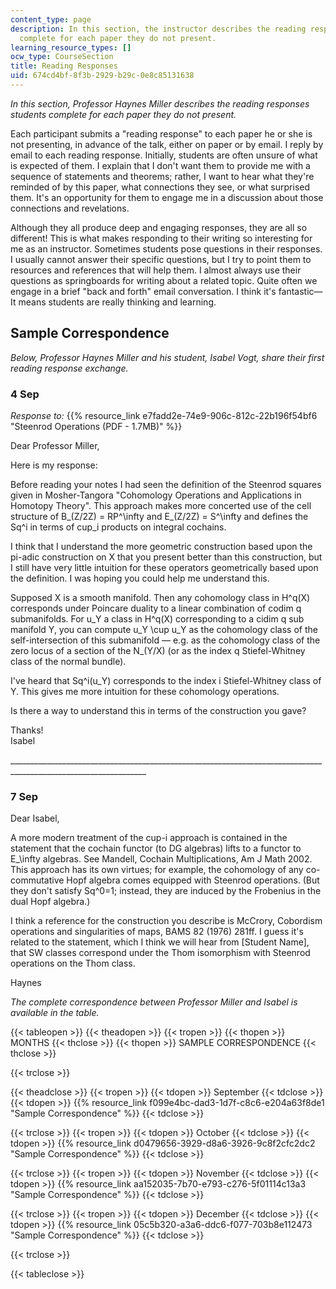 ```yaml
---
content_type: page
description: In this section, the instructor describes the reading responses students
  complete for each paper they do not present.
learning_resource_types: []
ocw_type: CourseSection
title: Reading Responses
uid: 674cd4bf-8f3b-2929-b29c-0e8c85131638
---
```


_In this section, Professor Haynes Miller describes the reading responses students complete for each paper they do not present._

Each participant submits a "reading response" to each paper he or she is not presenting, in advance of the talk, either on paper or by email. I reply by email to each reading response. Initially, students are often unsure of what is expected of them. I explain that I don't want them to provide me with a sequence of statements and theorems; rather, I want to hear what they're reminded of by this paper, what connections they see, or what surprised them. It's an opportunity for them to engage me in a discussion about those connections and revelations.

Although they all produce deep and engaging responses, they are all so different! This is what makes responding to their writing so interesting for me as an instructor. Sometimes students pose questions in their responses. I usually cannot answer their specific questions, but I try to point them to resources and references that will help them. I almost always use their questions as springboards for writing about a related topic. Quite often we engage in a brief "back and forth" email conversation. I think it's fantastic—It means students are really thinking and learning.

Sample Correspondence
---------------------

_Below, Professor Haynes Miller and his student, Isabel Vogt, share their first reading response exchange._ 

### 4 Sep

_Response to:_ {{% resource_link e7fadd2e-74e9-906c-812c-22b196f54bf6 "Steenrod Operations (PDF - 1.7MB)" %}}

Dear Professor Miller,

Here is my response:

Before reading your notes I had seen the definition of the Steenrod squares given in Mosher-Tangora "Cohomology Operations and Applications in Homotopy Theory". This approach makes more concerted use of the cell structure of B\_(Z/2Z) = RP^\\infty and E\_(Z/2Z) = S^\\infty and defines the Sq^i in terms of cup\_i products on integral cochains.

I think that I understand the more geometric construction based upon the pi-adic construction on X that you present better than this construction, but I still have very little intuition for these operators geometrically based upon the definition. I was hoping you could help me understand this.

Supposed X is a smooth manifold. Then any cohomology class in H^q(X) corresponds under Poincare duality to a linear combination of codim q submanifolds. For u\_Y a class in H^q(X) corresponding to a cidim q sub manifold Y, you can compute u\_Y \\cup u\_Y as the cohomology class of the self-intersection of this submanifold — e.g. as the cohomology class of the zero locus of a section of the N\_(Y/X) (or as the index q Stiefel-Whitney class of the normal bundle).

I've heard that Sq^i(u\_Y) corresponds to the index i Stiefel-Whitney class of Y. This gives me more intuition for these cohomology operations.

Is there a way to understand this in terms of the construction you gave?

Thanks!  
Isabel

\_\_\_\_\_\_\_\_\_\_\_\_\_\_\_\_\_\_\_\_\_\_\_\_\_\_\_\_\_\_\_\_\_\_\_\_\_\_\_\_\_\_\_\_\_\_\_\_\_\_\_\_\_\_\_\_\_\_\_\_\_\_\_\_\_\_\_\_\_\_\_\_\_\_\_\_\_\_\_\_\_\_\_\_\_\_\_\_\_\_\_\_\_\_\_\_\_\_\_\_\_\_\_\_\_\_\_\_\_\_\_\_

### 7 Sep

Dear Isabel,

A more modern treatment of the cup-i approach is contained in the statement that the cochain functor (to DG algebras) lifts to a functor to E\_\\infty algebras. See Mandell, Cochain Multiplications, Am J Math 2002. This approach has its own virtues; for example, the cohomology of any co-commutative Hopf algebra comes equipped with Steenrod operations. (But they don't satisfy Sq^0=1; instead, they are induced by the Frobenius in the dual Hopf algebra.)

I think a reference for the construction you describe is McCrory, Cobordism operations and singularities of maps, BAMS 82 (1976) 281ff. I guess it's related to the statement, which I think we will hear from \[Student Name\], that SW classes correspond under the Thom isomorphism with Steenrod operations on the Thom class.

Haynes

_The complete correspondence between Professor Miller and Isabel is available in the table._

{{< tableopen >}}
{{< theadopen >}}
{{< tropen >}}
{{< thopen >}}
MONTHS
{{< thclose >}}
{{< thopen >}}
SAMPLE CORRESPONDENCE
{{< thclose >}}

{{< trclose >}}

{{< theadclose >}}
{{< tropen >}}
{{< tdopen >}}
September
{{< tdclose >}}
{{< tdopen >}}
{{% resource_link f099e4bc-dad3-1d7f-c8c6-e204a63f8de1 "Sample Correspondence" %}}
{{< tdclose >}}

{{< trclose >}}
{{< tropen >}}
{{< tdopen >}}
October
{{< tdclose >}}
{{< tdopen >}}
{{% resource_link d0479656-3929-d8a6-3926-9c8f2cfc2dc2 "Sample Correspondence" %}}
{{< tdclose >}}

{{< trclose >}}
{{< tropen >}}
{{< tdopen >}}
November
{{< tdclose >}}
{{< tdopen >}}
{{% resource_link aa152035-7b70-e793-c276-5f01114c13a3 "Sample Correspondence" %}}
{{< tdclose >}}

{{< trclose >}}
{{< tropen >}}
{{< tdopen >}}
December
{{< tdclose >}}
{{< tdopen >}}
{{% resource_link 05c5b320-a3a6-ddc6-f077-703b8e112473 "Sample Correspondence" %}}
{{< tdclose >}}

{{< trclose >}}

{{< tableclose >}}